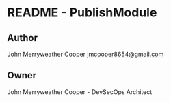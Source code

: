 # README - PublishModule

## Author
John Merryweather Cooper <jmcooper8654@gmail.com>

## Owner
John Merryweather Cooper - DevSecOps Architect